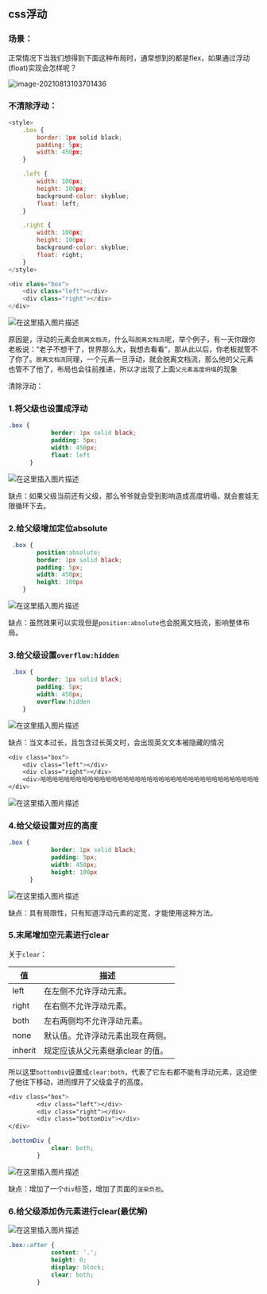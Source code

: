 ## css浮动

### 场景：

正常情况下当我们想得到下面这种布局时，通常想到的都是flex，如果通过浮动(float)实现会怎样呢？

![image-20210813103701436](C:\Users\admin\AppData\Roaming\Typora\typora-user-images\image-20210813103701436.png)

### 不清除浮动：

```js
<style>
    .box {
        border: 1px solid black;
        padding: 5px;
        width: 450px;
    }

    .left {
        width: 100px;
        height: 100px;
        background-color: skyblue;
        float: left;
    }

    .right {
        width: 100px;
        height: 100px;
        background-color: skyblue;
        float: right;
    }
</style>

<div class="box">
    <div class="left"></div>
    <div class="right"></div>
</div>
```

![在这里插入图片描述](https://img-blog.csdnimg.cn/0fc11be1680243be9fd75efc5c398936.png)

原因是，浮动的元素会`脱离文档流`，什么叫`脱离文档流`呢，举个例子，有一天你跟你老板说：“老子不想干了，世界那么大，我想去看看”，那从此以后，你老板就管不了你了。`脱离文档流`同理，一个元素一旦浮动，就会脱离文档流，那么他的父元素也管不了他了，布局也会往前推进，所以才出现了上面`父元素高度坍塌`的现象

清除浮动：

### 1.将父级也设置成浮动

```css
.box {
            border: 1px solid black;
            padding: 5px;
            width: 450px;
            float: left
      }

```

![在这里插入图片描述](https://img-blog.csdnimg.cn/680cb75cbea949568bc3d42a1d7b92e2.png)

缺点：如果父级当前还有父级，那么爷爷就会受到影响造成高度坍塌，就会套娃无限循环下去。

### 2.给父级增加定位absolute

```css
 .box {
        position:absolute;
        border: 1px solid black;
        padding: 5px;
        width: 450px;
        height: 100px
    }
```

![在这里插入图片描述](https://img-blog.csdnimg.cn/680cb75cbea949568bc3d42a1d7b92e2.png)

缺点：虽然效果可以实现但是`position:absolute`也会脱离文档流，影响整体布局。

### 3.给父级设置`overflow:hidden`

```css
 .box {
        border: 1px solid black;
        padding: 5px;
        width: 450px;
        overflow:hidden
    }
```

![在这里插入图片描述](https://img-blog.csdnimg.cn/680cb75cbea949568bc3d42a1d7b92e2.png)

缺点：当文本过长，且包含过长英文时，会出现英文文本被隐藏的情况

```css
<div class="box">
    <div class="left"></div>
    <div class="right"></div>
    <div>哈哈哈哈哈哈哈哈哈哈哈哈哈哈哈哈哈哈哈哈哈哈哈哈哈哈哈哈哈哈哈哈哈哈哈哈哈哈哈哈哈哈哈哈哈哈哈哈哈哈哈哈哈哈哈哈哈哈哈哈Aiolimp_Aiolimp_Aiolimp_Aiolimp_Aiolimp_</div>
</div>
```

![在这里插入图片描述](https://img-blog.csdnimg.cn/49ec44c144b24591a9123bce9537bf27.png)

### 4.给父级设置对应的高度

```css
.box {
            border: 1px solid black;
            padding: 5px;
            width: 450px;
            height: 100px
      }
```

![在这里插入图片描述](https://img-blog.csdnimg.cn/680cb75cbea949568bc3d42a1d7b92e2.png)

缺点：具有局限性，只有知道浮动元素的定宽，才能使用这种方法。

### 5.末尾增加空元素进行clear

关于`clear`：

| 值      | 描述                             |
| ------- | -------------------------------- |
| left    | 在左侧不允许浮动元素。           |
| right   | 在右侧不允许浮动元素。           |
| both    | 左右两侧均不允许浮动元素。       |
| none    | 默认值。允许浮动元素出现在两侧。 |
| inherit | 规定应该从父元素继承clear 的值。 |

所以这里`bottomDiv`设置成`clear:both`，代表了它左右都不能有浮动元素，这迫使了他往下移动，进而撑开了父级盒子的高度。

```css
<div class="box">
        <div class="left"></div>
        <div class="right"></div>
        <div class="bottomDiv"></div>
</div>

.bottomDiv {
            clear: both;
        }
```

![在这里插入图片描述](https://img-blog.csdnimg.cn/680cb75cbea949568bc3d42a1d7b92e2.png)

缺点：增加了一个`div`标签，增加了页面的`渲染负担`。

### 6.给父级添加伪元素进行clear(最优解)

![在这里插入图片描述](https://img-blog.csdnimg.cn/680cb75cbea949568bc3d42a1d7b92e2.png)

```css
.box::after {
            content: '.';
            height: 0;
            display: block;
            clear: both;
        }
```

